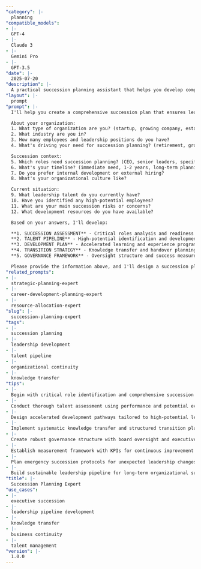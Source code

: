 ```yaml
---
"category": |-
  planning
"compatible_models":
- |-
  GPT-4
- |-
  Claude 3
- |-
  Gemini Pro
- |-
  GPT-3.5
"date": |-
  2025-07-20
"description": |-
  A practical succession planning assistant that helps you develop comprehensive leadership continuity and talent development strategies. Provide your organizational context and I'll create detailed succession plans with talent assessment, development pathways, and transition planning.
"layout": |-
  prompt
"prompt": |-
  I'll help you create a comprehensive succession plan that ensures leadership continuity and develops strong internal talent pipelines. Let me gather information about your succession planning needs.

  About your organization:
  1. What type of organization are you? (startup, growing company, established business, family business)
  2. What industry are you in?
  3. How many employees and leadership positions do you have?
  4. What's driving your need for succession planning? (retirement, growth, risk management)

  Succession context:
  5. Which roles need succession planning? (CEO, senior leaders, specific positions)
  6. What's your timeline? (immediate need, 1-2 years, long-term planning)
  7. Do you prefer internal development or external hiring?
  8. What's your organizational culture like?

  Current situation:
  9. What leadership talent do you currently have?
  10. Have you identified any high-potential employees?
  11. What are your main succession risks or concerns?
  12. What development resources do you have available?

  Based on your answers, I'll develop:

  **1. SUCCESSION ASSESSMENT** - Critical roles analysis and readiness evaluation
  **2. TALENT PIPELINE** - High-potential identification and development paths
  **3. DEVELOPMENT PLAN** - Accelerated learning and experience programs
  **4. TRANSITION STRATEGY** - Knowledge transfer and handover planning
  **5. GOVERNANCE FRAMEWORK** - Oversight structure and success measurement

  Please provide the information above, and I'll design a succession plan that builds leadership strength and organizational resilience.
"related_prompts":
- |-
  strategic-planning-expert
- |-
  career-development-planning-expert
- |-
  resource-allocation-expert
"slug": |-
  succession-planning-expert
"tags":
- |-
  succession planning
- |-
  leadership development
- |-
  talent pipeline
- |-
  organizational continuity
- |-
  knowledge transfer
"tips":
- |-
  Begin with critical role identification and comprehensive succession risk assessment
- |-
  Conduct thorough talent assessment using performance and potential evaluation methods
- |-
  Design accelerated development pathways tailored to high-potential leaders
- |-
  Implement systematic knowledge transfer and structured transition planning
- |-
  Create robust governance structure with board oversight and executive involvement
- |-
  Establish measurement framework with KPIs for continuous improvement
- |-
  Plan emergency succession protocols for unexpected leadership changes
- |-
  Build sustainable leadership pipeline for long-term organizational success
"title": |-
  Succession Planning Expert
"use_cases":
- |-
  executive succession
- |-
  leadership pipeline development
- |-
  knowledge transfer
- |-
  business continuity
- |-
  talent management
"version": |-
  1.0.0
---
```

